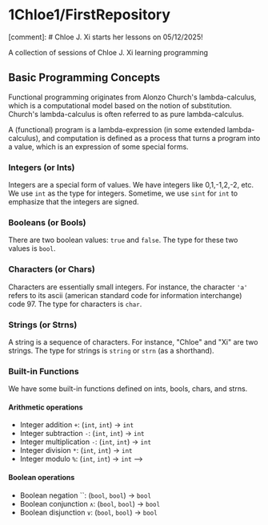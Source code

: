 # 1Chloe1/FirstRepository

[comment]: # Chloe J. Xi starts her lessons on 05/12/2025!

A collection of sessions of Chloe J. Xi learning programming

## Basic Programming Concepts

Functional programming originates from Alonzo Church's
lambda-calculus, which is a computational model based on
the notion of substitution. Church's lambda-calculus is
often referred to as pure lambda-calculus.

A (functional) program is a lambda-expression (in some extended
lambda-calculus), and computation is defined as a process that turns a
program into a value, which is an expression of some special forms.

### Integers (or Ints)
  
Integers are a special form of values. We have integers like
0,1,-1,2,-2, etc.  We use `int` as the type for integers. Sometime,
we use `sint` for `int` to emphasize that the integers are signed.

### Booleans (or Bools)

There are two boolean values: `true` and `false`. The type for these two
values is `bool`.

### Characters (or Chars)

Characters are essentially small integers.  For instance, the
character `'a'` refers to its ascii (american standard code for
information interchange) code 97.  The type for characters is `char`.

### Strings (or Strns)

A string is a sequence of characters. For instance, "Chloe" and "Xi"
are two strings. The type for strings is `string` or `strn` (as a
shorthand).

### Built-in Functions

We have some built-in functions defined on ints, bools, chars, and
strns.

<!--
How can one define integer maximum in terms of integer negation and
integer minimum?

def int_max(x, y):
  return -int_min(-x, -y)
-->

#### Arithmetic operations

- Integer addition `+`: (`int`, `int`) -> `int`
- Integer subtraction `-`: (`int`, `int`) -> `int`
- Integer multiplication `-`: (`int`, `int`) -> `int`
- Integer division `*`: (`int`, `int`) -> `int`
- Integer modulo `%`: (`int`, `int`) -> `int`
-->

#### Boolean operations
- Boolean negation ``: (`bool`, `bool`) -> `bool`
- Boolean conjunction `∧`: (`bool`, `bool`) -> `bool`
- Boolean disjunction `∨`: (`bool`, `bool`) -> `bool`
<!--
########################(end-of-[README.md])########################
-->
